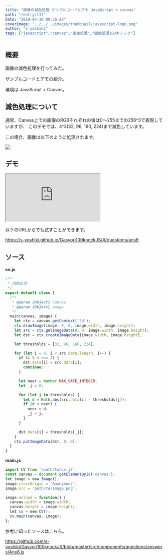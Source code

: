 ```yaml
---
title: "画像の減色処理 サンプルコードとデモ JavaScript + canvas"
path: "/entry/117"
date: "2019-04-10 00:36:28"
coverImage: "../../../images/thumbnail/javascript-logo.png"
author: "s-yoshiki"
tags: ["javascript","canvas","画像処理","画像処理100本ノック"]
---
```


## 概要

画像の減色処理を行ってみた。

サンプルコードとデモの紹介。

環境は JavaScript + Canvas。

## 減色処理について

通常、Canvas上での画像のRGBそれぞれの値は0〜255までの256^3で表現していますが、
このデモでは、4^3(32, 96, 160, 224)まで減色しています。

この場合、画像は以下のように処理されます。

<a href="https://images-tech-blog.s-yoshiki.com/img/2019/04/201904090025_loi44s.png"><img src="https://images-tech-blog.s-yoshiki.com/img/2019/04/201904090025_loi44s.png"></a>

## デモ

<iframe src="https://s-yoshiki.github.io/Gasyori100knockJS/#/questions/ans6/iframe"></iframe>

以下のURLからでも試すことができます。

<a href="https://s-yoshiki.github.io/Gasyori100knockJS/#/questions/ans6">https://s-yoshiki.github.io/Gasyori100knockJS/#/questions/ans6</a>

## ソース

**cv.js**

```js
/**
 * 減色処理
 */
export default class {
  /**
   * @param {Object} canvas
   * @param {Object} image
   */
  main(canvas, image) {
    let ctx = canvas.getContext('2d');
    ctx.drawImage(image, 0, 0, image.width, image.height);
    let src = ctx.getImageData(0, 0, image.width, image.height);
    let dst = ctx.createImageData(image.width, image.height);

    let thresholds = [32, 96, 160, 224];

    for (let i = 0; i < src.data.length; i++) {
      if (i % 4 === 3) {
        dst.data[i] = src.data[i];
        continue;
      }

      let neer = Number.MAX_SAFE_INTEGER;
      let _j = 0;

      for (let j in thresholds) {
        let d = Math.abs(src.data[i] - thresholds[j]);
        if (d < neer) {
          neer = d;
          _j = j;
        }
      }

      dst.data[i] = thresholds[_j];
    }
    ctx.putImageData(dst, 0, 0);
  }
}
```

**main.js**

```js
import CV from '/path/to/cv.js';
const canvas = document.getElementById('canvas');
let image = new Image();
image.crossOrigin = 'Anonymous';
image.src = 'path/to/image.png';

image.onload = function() {
  canvas.width = image.width;
  canvas.height = image.height;
  let cv = new CV();
  cv.main(canvas, image);
};
```

参考に知ったソースはこちら。

<a href="https://github.com/s-yoshiki/Gasyori100knockJS/blob/master/src/components/questions/answers/Ans6.js">https://github.com/s-yoshiki/Gasyori100knockJS/blob/master/src/components/questions/answers/Ans6.js</a>
